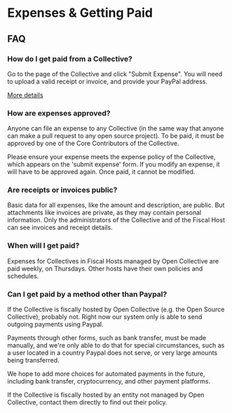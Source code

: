 # Expenses & Getting Paid

## FAQ

### How do I get paid from a Collective?

Go to the page of the Collective and click "Submit Expense". You will need to upload a valid receipt or invoice, and provide your PayPal address.

[More details](submitting-expenses.md)

### How are expenses approved?

Anyone can file an expense to any Collective \(in the same way that anyone can make a pull request to any open source project\). To be paid, it must be approved by one of the Core Contributors of the Collective. 

Please ensure your expense meets the expense policy of the Collective, which appears on the 'submit expense' form. If you modify an expense, it will have to be approved again. Once paid, it cannot be modified.

### Are receipts or invoices public?

Basic data for all expenses, like the amount and description, are public. But attachments like invoices are private, as they may contain personal information. Only the administrators of the Collective and of the Fiscal Host can see invoices and receipt details.

### When will I get paid?

Expenses for Collectives in Fiscal Hosts managed by Open Collective are paid weekly, on Thursdays. Other hosts have their own policies and schedules.

### Can I get paid by a method other than Paypal?

If the Collective is fiscally hosted by Open Collective \(e.g. the Open Source Collective\), probably not. Right now our system only is able to send outgoing payments using Paypal. 

Payments through other forms, such as bank transfer, must be made manually, and we're only able to do that for special circumstances, such as a user located in a country Paypal does not serve, or very large amounts being transferred.  

We hope to add more choices for automated payments in the future, including bank transfer, cryptocurrency, and other payment platforms.

If the Collective is fiscally hosted by an entity not managed by Open Collective, contact them directly to find out their policy.


